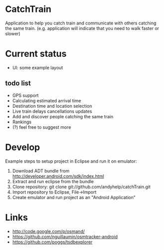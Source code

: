 CatchTrain
==========
Application to help you catch train and communicate with others catching the same train.
(e.g. application will indicate that you need to walk faster or slower)


Current status
==============
* UI: some example layout

todo list
---------
* GPS support
* Calculating estimated arrival time
* Destination time and location selection
* Live train delays cancellations updates
* Add and discover people catching the same train
* Rankings
* (?) feel free to suggest more


Develop
=======
Example steps to setup project in Eclipse and run it on emulator:

1. Download ADT bundle from http://developer.android.com/sdk/index.html
2. Extract and run eclipse from the bundle
3. Clone repository: git clone git://github.com/andyhelp/catchTrain.git
4. Import repository to Eclipse, File->Import
5. Create emulator and run project as an "Android Application"


Links
=====
* http://code.google.com/p/osmand/
* https://github.com/nguillaumin/osmtracker-android
* https://github.com/poggs/tsdbexplorer
